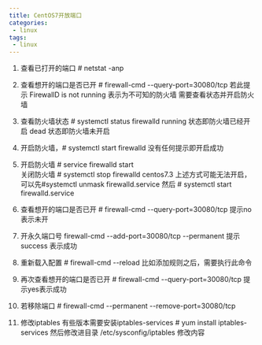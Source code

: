 ```yaml
---
title: CentOS7开放端口
categories:
 - linux
tags: 
 - linux
---
```


1.  查看已打开的端口  # netstat -anp
2. 查看想开的端口是否已开 # firewall-cmd --query-port=30080/tcp
  若此提示 FirewallD is not running 
  表示为不可知的防火墙 需要查看状态并开启防火墙

3. 查看防火墙状态  # systemctl status firewalld
 running 状态即防火墙已经开启
 dead 状态即防火墙未开启
4. 开启防火墙，# systemctl start firewalld  没有任何提示即开启成功
5. 开启防火墙 # service firewalld start  
   关闭防火墙 # systemctl stop firewalld
   centos7.3 上述方式可能无法开启，可以先#systemctl unmask firewalld.service 然后 # systemctl start firewalld.service

6. 查看想开的端口是否已开 # firewall-cmd --query-port=30080/tcp    提示no表示未开
7. 开永久端口号 firewall-cmd --add-port=30080/tcp --permanent   提示    success 表示成功
8. 重新载入配置  # firewall-cmd --reload    比如添加规则之后，需要执行此命令
9. 再次查看想开的端口是否已开  # firewall-cmd --query-port=30080/tcp  提示yes表示成功
10. 若移除端口 # firewall-cmd --permanent --remove-port=30080/tcp
11. 修改iptables  有些版本需要安装iptables-services # yum install iptables-services 然后修改进目录 /etc/sysconfig/iptables   修改内容





